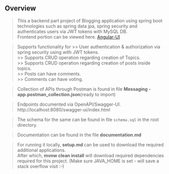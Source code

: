 ## Overview 

> This a backend part project of Blogging application using spring boot technologies such as spring data jpa, spring security and authenticates users via JWT tokens with MySQL DB.<br>
> Frontend portion can be viewed here. <a href="https://github.com/kaustubhdeokar/angular-works/tree/main/angular-reddit">Angular-UI</a>

> Supports functionality for
    >> User authentication & authorization via spring security using with JWT tokens.<br>
    >> Supports CRUD operation regarding creation of Topics.<br>
    >> Supports CRUD operation regarding creation of posts inside topics.<br>
    >> Posts can have comments. <br>
    >> Comments can have voting.

> Collection of APIs through Postman is found in file <strong>Messaging - app.postman_collection.json</strong>(ready to import)

> Endpoints documented via OpenAPI/Swagger-UI. 
<br>http://localhost:8080/swagger-ui/index.html

> The schema for the same can be found in file `schema.sql` in the root directory.

> Documentation can be found in the file <strong>documentation.md</strong>

> For running it locally, <strong> setup.md </strong> can be used to download the required additional applications.<br>
> After which, <strong> mvnw clean install</strong> will download required dependencies required for this project. (Make sure JAVA_HOME is set - will save a stack overflow visit :-)
